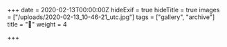 +++
date = 2020-02-13T00:00:00Z
hideExif = true
hideTitle = true
images = ["/uploads/2020-02-13_10-46-21_utc.jpg"]
tags = ["gallery", "archive"]
title = "🦁"
weight = 4

+++
